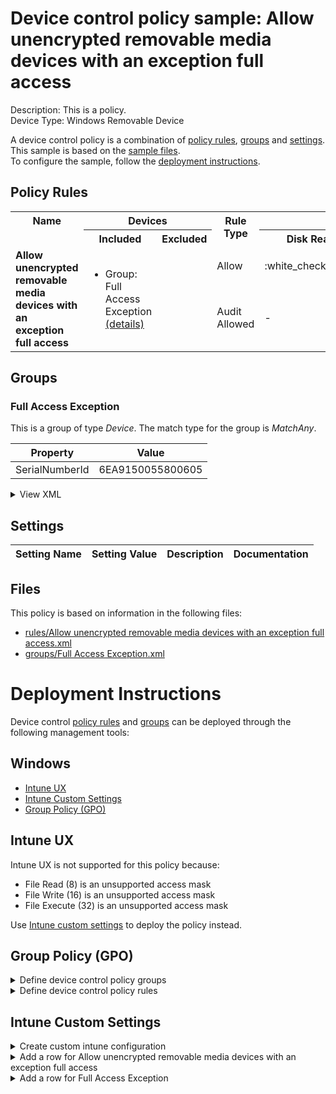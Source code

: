 # Device control policy sample: Allow unencrypted removable media devices with an exception full access

Description: This is a policy.              
Device Type: Windows Removable Device

A device control policy is a combination of [policy rules](#policy-rules), [groups](#groups) and [settings](#settings).  
This sample is based on the [sample files](#files).  
To configure the sample, follow the [deployment instructions](#deployment-instructions).  

## Policy Rules


<table>
    <tr>
        <th rowspan="2" valign="top">Name</th>
        <th colspan="2" valign="top"><center>Devices</center></th>
        <th rowspan="2" valign="top">Rule Type</th>
        <th colspan="6" valign="top"><center>Access</center></th>
        <th rowspan="2" valign="top">Notification</th>
        <th rowspan="2" valign="top">Conditions</th>
    </tr>
    <tr>
        <th>Included</th>
        <th>Excluded</th>
        <th>Disk Read</th>
		<th>Disk Write</th>
		<th>Disk Execute</th>
		<th>File Read</th>
		<th>File Write</th>
		<th>File Execute</th></tr><tr>
            <td rowspan="2" valign="top"><b>Allow unencrypted removable media devices with an exception full access</b></td>
            <td rowspan="2 valign="top">
                <ul><li>Group: Full Access Exception<a href="#full-access-exception" title="MatchAny {'SerialNumberId': '6EA9150055800605'}"> (details)</a>  
</ul>
            </td>
            <td rowspan="2" valign="top">
                <ul></ul>
            </td>
            <td>Allow</td>
            <td>:white_check_mark:</td>
            <td>:white_check_mark:</td>
            <td>:white_check_mark:</td>
            <td>:white_check_mark:</td>
            <td>:white_check_mark:</td>
            <td>:white_check_mark:</td>
            <td>None (0)</td> 
            <td>
                <center>-</center></td>
        </tr><tr>
            <td>Audit Allowed</td>
            <td>-</td>
            <td>:page_facing_up:</td>
            <td>-</td>
            <td>-</td>
            <td>:page_facing_up:</td>
            <td>-</td>
            <td>Send event (2)</td>
            <td> 
                <center>-</center></td>
        </tr></table>


## Groups


### Full Access Exception



This is a group of type *Device*. 
The match type for the group is *MatchAny*.


|  Property | Value |
|-----------|-------|
| SerialNumberId | 6EA9150055800605 |





<details>
<summary>View XML</summary>

```xml
<Group Id="{ecc0323b-9c95-4d2a-9a68-2abb3a07b4bc}" Type="Device">
	<!-- ./Vendor/MSFT/Defender/Configuration/DeviceControl/PolicyGroups/%7Becc0323b-9c95-4d2a-9a68-2abb3a07b4bc%7D/GroupData -->
	<Name>Full Access Exception</Name>
	<MatchType>MatchAny</MatchType>
	<DescriptorIdList>
		<SerialNumberId>6EA9150055800605</SerialNumberId>
	</DescriptorIdList>
</Group>
```
</details>


## Settings






| Setting Name |  Setting Value | Description |Documentation |
|--------------|----------------|-------------|---------------|


## Files
This policy is based on information in the following files:

- [rules/Allow unencrypted removable media devices with an exception full access.xml](rules/Allow%20unencrypted%20removable%20media%20devices%20with%20an%20exception%20full%20access.xml)
- [groups/Full Access Exception.xml](groups/Full%20Access%20Exception.xml)


# Deployment Instructions

Device control [policy rules](#policy-rules) and [groups](#groups) can be deployed through the following management tools:


## Windows
- [Intune UX](#intune-ux)
- [Intune Custom Settings](#intune-custom-settings)
- [Group Policy (GPO)](#group-policy-gpo)





## Intune UX

Intune UX is not supported for this policy because:
- File Read (8) is an unsupported access mask
- File Write (16) is an unsupported access mask
- File Execute (32) is an unsupported access mask

Use [Intune custom settings](#intune-custom-settings) to deploy the policy instead.


## Group Policy (GPO)
<details>
<summary>Define device control policy groups</summary>

   1. Go to Computer Configuration > Administrative Templates > Windows Components > Microsoft Defender Antivirus > Device Control > Define device control policy groups.
   2. Save the XML below to a network share.
```xml
<Groups>
	<Group Id="{ecc0323b-9c95-4d2a-9a68-2abb3a07b4bc}" Type="Device">
		<!-- ./Vendor/MSFT/Defender/Configuration/DeviceControl/PolicyGroups/%7Becc0323b-9c95-4d2a-9a68-2abb3a07b4bc%7D/GroupData -->
		<Name>Full Access Exception</Name>
		<MatchType>MatchAny</MatchType>
		<DescriptorIdList>
			<SerialNumberId>6EA9150055800605</SerialNumberId>
		</DescriptorIdList>
	</Group>
</Groups>
```
   3. In the Define device control policy groups window, select *Enabled* and specify the network share file path containing the XML groups data.
</details>

<details>
<summary>Define device control policy rules</summary>
 
  1. Go to Computer Configuration > Administrative Templates > Windows Components > Microsoft Defender Antivirus > Device Control > Define device control policy rules.
  2. Save the XML below to a network share.
```xml
<PolicyRules>
	<PolicyRule Id="{7f2f8712-4dd6-4a16-bcd8-7c692852b353}" >
		<!-- ./Vendor/MSFT/Defender/Configuration/DeviceControl/PolicyRules/%7B7f2f8712-4dd6-4a16-bcd8-7c692852b353%7D/RuleData -->
		<Name>Allow unencrypted removable media devices with an exception full access</Name>
		<IncludedIdList>
			<GroupId>{ecc0323b-9c95-4d2a-9a68-2abb3a07b4bc}</GroupId>
		</IncludedIdList>
		<ExcludedIdList>
		</ExcludedIdList>
		<Entry Id="{e56ea2f4-96a0-46a6-a66a-54724fa49bdd}">
			<Type>Allow</Type>
			<AccessMask>63</AccessMask>
			<Options>0</Options>
		</Entry>
		<Entry Id="{c0e3cb28-2f01-4e54-8732-cfb49780360c}">
			<Type>AuditAllowed</Type>
			<AccessMask>18</AccessMask>
			<Options>2</Options>
		</Entry>
	</PolicyRule>
</PolicyRules>
```
  3. In the Define device control policy rules window, select *Enabled*, and enter the network share file path containing the XML rules data.
</details>

## Intune Custom Settings

<details>
<summary>Create custom intune configuration</summary>

   1. Navigate to Devices > Configuration profiles
   2. Click Create (New Policy)
   3. Select Platform "Windows 10 and Later"
   4. Select Profile "Templates"
   5. Select Template Name "Custom"
   6. Click "Create"
   7. Under Name, enter **
   8. Optionally, enter a description
   9. Click "Next" 
</details>
<details>
<summary>Add a row for Allow unencrypted removable media devices with an exception full access</summary>  
   
   1. Click "Add"
   2. For Name, enter *Allow unencrypted removable media devices with an exception full access*
   3. For Description, enter **
   4. For OMA-URI, enter  *./Vendor/MSFT/Defender/Configuration/DeviceControl/PolicyRules/%7B7f2f8712-4dd6-4a16-bcd8-7c692852b353%7D/RuleData*
   5. For Data type, select *String (XML File)*
   
        
   6. For Custom XML, select  */workspaces/mdatp-devicecontrol/examples/bitlocker/windows/devicecontrol/rules/Allow unencrypted removable media devices with an exception full access.xml*
         
   
   7. Click "Save"
</details>
<details>
<summary>Add a row for Full Access Exception</summary>  
   
   1. Click "Add"
   2. For Name, enter *Full Access Exception*
   3. For Description, enter **
   4. For OMA-URI, enter  *./Vendor/MSFT/Defender/Configuration/DeviceControl/PolicyGroups/%7Becc0323b-9c95-4d2a-9a68-2abb3a07b4bc%7D/GroupData*
   5. For Data type, select *String (XML File)*
   
        
   6. For Custom XML, select  */workspaces/mdatp-devicecontrol/examples/bitlocker/windows/devicecontrol/groups/Full Access Exception.xml*
         
   
   7. Click "Save"
</details>



